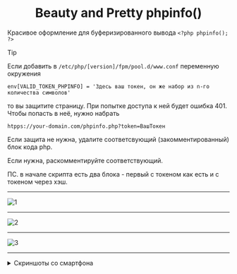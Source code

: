 <h1 align="center" color="#AFFFAF">Beauty and Pretty phpinfo()</h1>

Красивое оформление для буферизированного вывода `<?php phpinfo(); ?>`




> [!TIP]
> Если добавить в     `/etc/php/[version]/fpm/pool.d/www.conf` переменную окружения
>
>     env[VALID_TOKEN_PHPINFO] = 'Здесь ваш токен, он же набор из n-го количества символов'
>
> то вы защитите страницу. При попытке доступа к ней будет ошибка 401. Чтобы попасть в неё, нужно набрать
>
>     htpps://your-domain.com/phpinfo.php?token=ВашТокен
>    
> Если защита не нужна, удалите соответсвующий (закомментированный) блок кода php.
> 
> Если нужна, раскомментируйте соответствующий.
>
> ПС. в начале скрипта есть два блока - первый с токеном как есть и с токеном через хэш.


<hr>



![1](https://github.com/user-attachments/assets/365cd355-abdf-4773-a498-dad6bd494c1d)



<hr>


![2](https://github.com/user-attachments/assets/69322f92-8226-400d-8512-37ddb8894d34)



<hr>


![3](https://github.com/user-attachments/assets/e29bea63-19b1-45c2-8f5e-8bde748bd1cf)



<hr>


<details>
 <summary>Скриншоты со смартфона</summary>

<table>
  <tr>
    <th><center></center></th>
    <th><center></center></th>
    <th><center></center></th>
    <th><center></center></th>
  </tr>
  <tr>
    <td><center><img src="https://github.com/user-attachments/assets/3866e8bb-ffbe-4dd5-a105-17321894c374" height="400"></center></td>
    <td><center><img src="https://github.com/user-attachments/assets/ed79e2c1-40ba-4aef-96b5-407896c94c30" height="400"></center></td>
    <td><center><img src="https://github.com/user-attachments/assets/6e5ea6bd-74ed-4fb8-b8cb-d07dbcce832f" height="400"></center></td>
    <td><center><img src="https://github.com/user-attachments/assets/c3452d32-0edd-4599-a527-c39bf991ecfb" height="400"></center></td>
  </tr>
</table>

</details>
